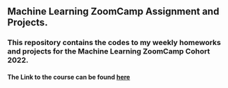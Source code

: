 ## Machine Learning ZoomCamp Assignment and Projects.
### This repository contains the codes to my weekly homeworks and projects for the Machine Learning ZoomCamp Cohort 2022.
#### The Link to the course can be found [here](https://github.com/alexeygrigorev/mlbookcamp-code)
